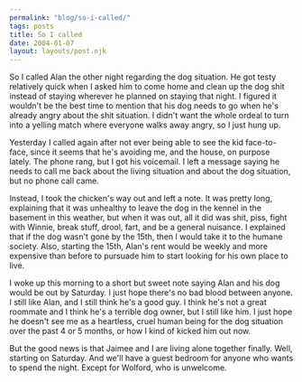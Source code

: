 ```yaml
---
permalink: "blog/so-i-called/"
tags: posts
title: So I called
date: 2004-01-07
layout: layouts/post.njk
---
```


So I called Alan the other night regarding the dog situation. He got testy relatively quick when I asked him to come home and clean up the dog shit instead of staying wherever he planned on staying that night. I figured it wouldn't be the best time to mention that his dog needs to go when he's already angry about the shit situation. I didn't want the whole ordeal to turn into a yelling match where everyone walks away angry, so I just hung up.

Yesterday I called again after not ever being able to see the kid face-to-face, since it seems that he's avoiding me, and the house, on purpose lately. The phone rang, but I got his voicemail. I left a message saying he needs to call me back about the living situation and about the dog situation, but no phone call came. 

Instead, I took the chicken's way out and left a note. It was pretty long, explaining that it was unhealthy to leave the dog in the kennel in the basement in this weather, but when it was out, all it did was shit, piss, fight with Winnie, break stuff, drool, fart, and be a general nuisance. I explained that if the dog wasn't gone by the 15th, then I would take it to the humane society. Also, starting the 15th, Alan's rent would be weekly and more expensive than before to pursuade him to start looking for his own place to live. 

I woke up this morning to a short but sweet note saying Alan and his dog would be out by Saturday. I just hope there's no bad blood between anyone. I still like Alan, and I still think he's a good guy. I think he's not a great roommate and I think he's a terrible dog owner, but I still like him. I just hope he doesn't see me as a heartless, cruel human being for the dog situation over the past 4 or 5 months, or how I kind of kicked him out now. 

But the good news is that Jaimee and I are living alone together finally. Well, starting on Saturday. And we'll have a guest bedroom for anyone who wants to spend the night. Except for Wolford, who is unwelcome.